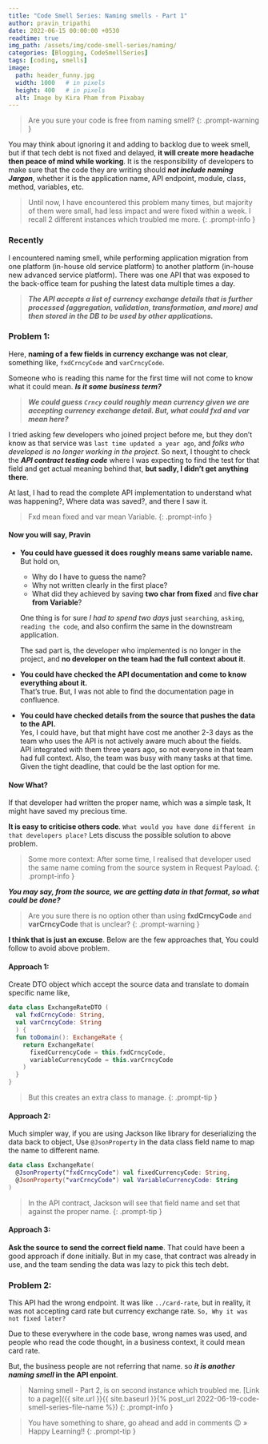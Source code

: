 ```yaml
---
title: "Code Smell Series: Naming smells - Part 1"
author: pravin_tripathi
date: 2022-06-15 00:00:00 +0530
readtime: true
img_path: /assets/img/code-smell-series/naming/
categories: [Blogging, CodeSmellSeries]
tags: [coding, smells]
image:
  path: header_funny.jpg
  width: 1000   # in pixels
  height: 400   # in pixels
  alt: Image by Kira Pham from Pixabay 
---
```


> Are you sure your code is free from naming smell?
{: .prompt-warning }

You may think about ignoring it and adding to backlog due to week smell, but if that tech debt is not fixed and delayed, **it will create more headache then peace of mind while working**. It is the responsibility of developers to make sure that the code they are writing should **_not include naming Jargon_**, whether it is the application name, API endpoint, module, class, method, variables, etc.

> Until now, I have encountered this problem many times, but majority of them were small, had less impact and were fixed within a week. I recall 2 different instances which troubled me more.
{: .prompt-info }

### Recently 
I encountered naming smell, while performing application migration from one platform (in-house old service platform) to another platform (in-house new advanced service platform). There was one API that was exposed to the back-office team for pushing the latest data multiple times a day. 

> **_The API accepts a list of currency exchange details that is further processed (aggregation, validation, transformation, and more) and then stored in the DB to be used by other applications._**

### Problem 1:

Here, **naming of a few fields in currency exchange was not clear**, something like, `fxdCrncyCode` and `varCrncyCode`. 

Someone who is reading this name for the first time will not come to know what it could mean. **_Is it some business term?_** 

> **_We could guess `Crncy` could roughly mean currency given we are accepting currency exchange detail. But, what could fxd and var mean here?_**

I tried asking few developers who joined project before me, but they don’t know as that service was `last time updated a year ago`, and _folks who developed is no longer working in the project_. So next, I thought to check the **_API contract testing code_** where I  was expecting to find the test for that field and get actual meaning behind that, **but sadly, I didn’t get anything there**. 

At last, I had to read the complete API implementation to understand what was happening?, Where data was saved?, and there I saw it. 

> Fxd mean fixed and var mean Variable. 
{: .prompt-info }

#### Now you will say, Pravin

* **You could have guessed it does roughly means same variable name.**  
  But hold on,  
    - Why do I have to guess the name?  
    - Why not written clearly in the first place?  
    - What did they achieved by saving **two char from fixed** and **five char from Variable**?  

  One thing is for sure _I had to spend two days_ just `searching`, `asking`, `reading the code`, and also confirm the same in the downstream application.  

  The sad part is, the developer who implemented is no longer in the project, and **no developer on the team had the full context about it**.

* **You could have checked the API documentation and come to know everything about it.**  
  That’s true. But, I was not able to find the documentation page in confluence.

* **You could have checked details from the source that pushes the data to the API.**   
  Yes, I could have, but that might have cost me another 2-3 days as the team who uses the API is not actively aware much about the fields.  
  API integrated with them three years ago, so not everyone in that team had full context. Also, the team was busy with many tasks at that time. Given the tight deadline, that could be the last option for me.

#### Now What?
If that developer had written the proper name, which was a simple task, It might have saved my precious time.

**It is easy to criticise others code**. `What would you have done different in that developers place?` Lets discuss the possible solution to above problem.

> Some more context: After some time, I realised that developer used the same name coming from the source system in Request Payload.
{: .prompt-info }

**_You may say, from the source, we are getting data in that format, so what could be done?_**
> Are you sure there is no option other than using **fxdCrncyCode** and **varCrncyCode** that is unclear?
{: .prompt-warning }

**I think that is just an excuse**. Below are the few approaches that, You could follow to avoid above problem.
#### Approach 1:
Create DTO object which accept the source data and translate to domain specific name like,

```kotlin
data class ExchangeRateDTO (
  val fxdCrncyCode: String,
  val varCrncyCode: String 
  ) {
  fun toDomain(): ExchangeRate {
    return ExchangeRate(
      fixedCurrencyCode = this.fxdCrncyCode,
      variableCurrencyCode = this.varCrncyCode
    )
  }
}
```

> But this creates an extra class to manage. 
{: .prompt-tip }

#### Approach 2:
Much simpler way, if you are using Jackson like library for deserializing the data back to object,
Use `@JsonProperty` in the data class field name to map the name to different name.

```kotlin
data class ExchangeRate( 
  @JsonProperty("fxdCrncyCode") val fixedCurrencyCode: String,
  @JsonProperty("varCrncyCode") val VariableCurrencyCode: String
)
```

> In the API contract, Jackson will see that field name and set that against the proper name.
{: .prompt-tip }

#### Approach 3:
**Ask the source to send the correct field name**. That could have been a good approach if done initially. But in my case, that contract was already in use, and the team sending the data was lazy to pick this tech debt. 

### Problem 2:
This API had the wrong endpoint. It was like `../card-rate`, but in reality, it was not accepting card rate but currency exchange rate. `So, Why it was not fixed later?`

Due to these everywhere in the code base, wrong names was used, and  people who read the code thought, in a business context, it could mean card rate.  

But, the business people are not referring that name. so **_it is another naming smell_ in the API enpoint**.

> Naming smell - Part 2, is on second instance which troubled me.
[Link to a page]({{ site.url }}{{ site.baseurl }}{% post_url 2022-06-19-code-smell-series-file-name %})
{: .prompt-info }

> You have something to share, go ahead and add in comments 😉 » Happy Learning!!
{: .prompt-tip }
